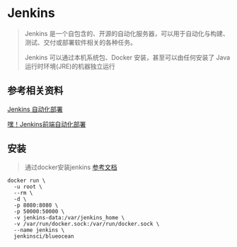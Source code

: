 # Jenkins

>  Jenkins
>  是一个自包含的、开源的自动化服务器，可以用于自动化与构建、测试、交付或部署软件相关的各种任务。
>
>  Jenkins 可以通过本机系统包、Docker 安装，甚至可以由任何安装了 Java
>  运行时环境(JRE)的机器独立运行


## 参考相关资料

[Jenkins 自动化部署](https://juejin.im/post/6844903812088463374)

[嘿！Jenkins前端自动化部署](https://juejin.im/post/6844904067974561806#heading-12)

## 安装

> 通过docker安装jenkins
> [参考文档](https://github.com/jenkinsci/docker/blob/master/README.md)

```shell script
docker run \
  -u root \
  --rm \
  -d \
  -p 8080:8080 \
  -p 50000:50000 \
  -v jenkins-data:/var/jenkins_home \
  -v /var/run/docker.sock:/var/run/docker.sock \
  --name jenkins \
  jenkinsci/blueocean
```


